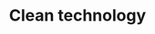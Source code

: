 ---
title: Clean technology
longTitle: 'Clean technology'
tags:
- gccommon
narrowerTerm:
- "[[Environmental technology]]"
relatedTerm:
- "[[Pollution prevention]]"
---